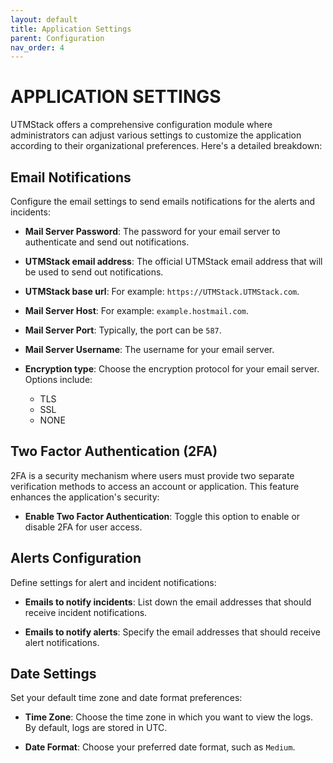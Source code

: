 ```yaml
---
layout: default
title: Application Settings
parent: Configuration
nav_order: 4
---
```


# APPLICATION SETTINGS

UTMStack offers a comprehensive configuration module where administrators can adjust various settings to customize the application according to their organizational preferences. Here's a detailed breakdown:

## Email Notifications

Configure the email settings to send emails notifications for the alerts and incidents:

- **Mail Server Password**: The password for your email server to authenticate and send out notifications.

- **UTMStack email address**: The official UTMStack email address that will be used to send out notifications.

- **UTMStack base url**: For example: `https://UTMStack.UTMStack.com`.

- **Mail Server Host**: For example: `example.hostmail.com`.

- **Mail Server Port**: Typically, the port can be `587`.

- **Mail Server Username**: The username for your email server.

- **Encryption type**: Choose the encryption protocol for your email server. Options include:
  - TLS
  - SSL
  - NONE



## Two Factor Authentication (2FA)

2FA is a security mechanism where users must provide two separate verification methods to access an account or application. This feature enhances the application's security:

- **Enable Two Factor Authentication**: Toggle this option to enable or disable 2FA for user access.


## Alerts Configuration

Define settings for alert and incident notifications:

- **Emails to notify incidents**: List down the email addresses that should receive incident notifications.

- **Emails to notify alerts**: Specify the email addresses that should receive alert notifications.

## Date Settings

Set your default time zone and date format preferences:

- **Time Zone**: Choose the time zone in which you want to view the logs. By default, logs are stored in UTC.

- **Date Format**: Choose your preferred date format, such as `Medium`.
